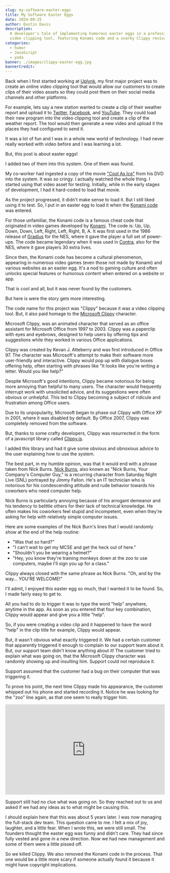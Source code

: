 ```yaml
---
slug: my-software-easter-eggs
title: My Software Easter Eggs
date: 2024-09-25
author: Dustin Davis
description:
  A developer's tale of implementing humorous easter eggs in a professional
  video clipping tool, featuring Konami code and a snarky Clippy revival.
categories:
  - humor
  - JavaScript
  - yada
banner: ./images/clippy-easter-egg.jpg
bannerCredit:
---
```


Back when I first started working at [Uplynk](https://www.uplynk.com/), my first
major project was to create an online video clipping tool that would allow our
customers to create clips of their video assets so they could post them on their
social media channels and other platforms.

For example, lets say a new station wanted to create a clip of their weather
report and upload it to [Twitter](https://twitter.com),
[Facebook](https://www.facebook.com), and [YouTube](https://www.youtube.com).
They could load their new program into the video clipping tool and create a clip
of the weather report. The tool would then generate a new video and upload it
the places they had configured to send it.

It was a lot of fun and I was in a whole new world of technology. I had never
really worked with video before and I was learning a lot.

But, this post is about easter eggs!

I added two of them into this system. One of them was found.

My co-worker had ingested a copy of the movie
["Cool As Ice"](https://www.imdb.com/title/tt0101615/) from his DVD into the
system. It was so cringy. I actually watched the whole thing. I started using
that video asset for testing. Initially, while in the early stages of
development, I had it hard-coded to load that movie.

As the project progressed, it didn't make sense to load it. But I still liked
using it to test. So, I put in an easter egg to load it when the
[Konami code](https://en.wikipedia.org/wiki/Konami_Code) was entered.

For those unfamiliar, the Konami code is a famous cheat code that originated in
video games developed by [Konami](https://www.konami.com/). The code is: Up, Up,
Down, Down, Left, Right, Left, Right, B, A. It was first used in the 1986
release of [Gradius](<https://en.wikipedia.org/wiki/Gradius_(video_game)>) for
the NES, where it gave the player a full set of power-ups. The code became
legendary when it was used in
[Contra](<https://en.wikipedia.org/wiki/Contra_(video_game)>), also for the NES,
where it gave players 30 extra lives.

Since then, the Konami code has become a cultural phenomenon, appearing in
numerous video games (even those not made by Konami) and various websites as an
easter egg. It's a nod to gaming culture and often unlocks special features or
humorous content when entered on a website or app.

That is cool and all, but it was never found by the customers.

But here is were the story gets more interesting.

The code name for this project was "Clippy" because it was a video clipping
tool. But, it also paid homage to the
[Microsoft Clippy](https://en.wikipedia.org/wiki/Office_Assistant) character.

Microsoft Clippy, was an animated character that served as an office assistant
for Microsoft Office from 1997 to 2003. Clippy was a paperclip with eyes and
eyebrows, designed to help users by offering tips and suggestions while they
worked in various Office applications.

Clippy was created by Kevan J. Atteberry and was first introduced in Office 97.
The character was Microsoft's attempt to make their software more user-friendly
and interactive. Clippy would pop up with dialogue boxes offering help, often
starting with phrases like "It looks like you're writing a letter. Would you
like help?"

Despite Microsoft's good intentions, Clippy became notorious for being more
annoying than helpful to many users. The character would frequently interrupt
work with unsolicited advice, and its suggestions were often obvious or
unhelpful. This led to Clippy becoming a subject of ridicule and frustration
among Office users.

Due to its unpopularity, Microsoft began to phase out Clippy with Office XP in
2001, where it was disabled by default. By Office 2007, Clippy was completely
removed from the software.

But, thanks to some crafty developers, Clippy was resurrected in the form of a
javascript library called [Clippy.js](https://mklab.eu.org/clippy/).

I added this library and had it give some obvious and obnoxious advice to the
user explaining how to use the system.

The best part, in my humble opinion, was that it would end with a phrase taken
from Nick Burns.
[Nick Burns](http://www.snlarchives.net/Sketches/?Nick_Burns,_Your_Company's_Computer_Guy),
also known as "Nick Burns, Your Company's Computer Guy," is a recurring
character from Saturday Night Live (SNL) portrayed by Jimmy Fallon. He's an IT
technician who is notorious for his condescending attitude and rude behavior
towards his coworkers who need computer help.

Nick Burns is particularly annoying because of his arrogant demeanor and his
tendency to belittle others for their lack of technical knowledge. He often
makes his coworkers feel stupid and incompetent, even when they're asking for
help with relatively simple computer issues.

Here are some examples of the Nick Burn's lines that I would randomly show at
the end of the help routine:

- "Was that so hard?"
- "I can't wait to get my MCSE and get the heck out of here."
- "Shouldn't you be wearing a helmet?"
- "Hey, you know they're training monkeys down at the zoo to use computers,
  maybe I'll sign you up for a class."

Clippy always closed with the same phrase as Nick Burns. "Oh, and by the way...
YOU'RE WELCOME!"

I'll admit, I enjoyed this easter egg so much, that I wanted it to be found. So,
I made fairly easy to get to.

All you had to do to trigger it was to type the word "help" anywhere, anytime in
the app. As soon as you entered that four key combination, Clippy would appear
and give you a little "help".

So, if you were creating a video clip and it happened to have the word "help" in
the clip title for example, Clippy would appear.

But, it wasn't obvious what exactly triggered it. We had a certain customer that
apparently triggered it enough to complain to our support team about it. But,
our support team didn't know anything about it! The customer tried to explain
what was going on, that the Microsoft Clippy character was randomly showing up
and insulting him. Support could not reproduce it.

Support assumed that the customer had a bug on their computer that was
triggering it.

To prove his point, the next time Clippy made his appearance, the customer
whipped out his phone and started recording it. Notice he was looking for the
"zoo" line again, as that one seem to really trigger him.

<div style="position: relative; padding-bottom: 56.25%; height: 0; overflow: hidden;">
  <iframe
    style="position: absolute; top: 0; left: 0; width: 100%; height: 100%;"
    src="https://www.youtube.com/embed/U7C9T_QL1zU?si=Wk3j1pHj2T7Sz4Gv"
    title="YouTube video player"
    frameborder="0"
    allow="accelerometer; autoplay; clipboard-write; encrypted-media; gyroscope; picture-in-picture; web-share"
    referrerpolicy="strict-origin-when-cross-origin"
    allowfullscreen
  ></iframe>
</div>

Support still had no clue what was going on. So they reached out to us and asked
if we had any ideas as to what might be causing this.

I should explain here that this was about 5 years later. I was now managing the
full-stack dev team. This question came to me. I felt a mix of joy, laughter,
and a little fear. When I wrote this, we were still small. The founders thought
the easter egg was funny and didn't care. They had since fully vested and gone
in a new direction. Now we had new management and some of them were a little
pissed off.

So we killed Clippy. We also removed the Konami code in the process. That one
would be a little more scary if someone actually found it because it might have
copyright implications.
